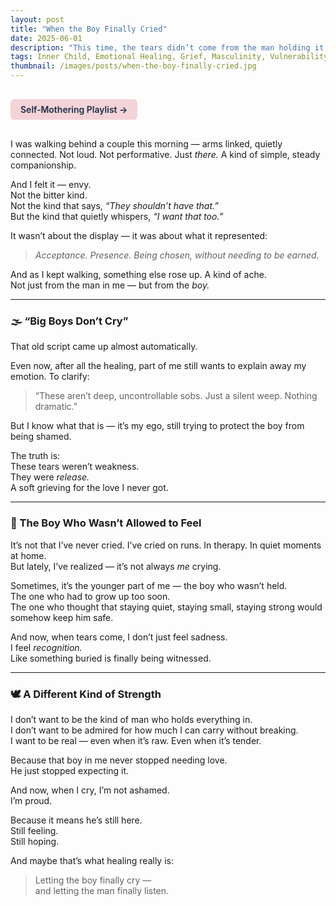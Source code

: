 ```yaml
---
layout: post
title: "When the Boy Finally Cried"
date: 2025-06-01
description: "This time, the tears didn’t come from the man holding it all together — but from the boy who finally felt safe enough to feel."
tags: Inner Child, Emotional Healing, Grief, Masculinity, Vulnerability
thumbnail: /images/posts/when-the-boy-finally-cried.jpg
---
```


<a href="https://music.youtube.com/playlist?list=PLuO5E1rh5RqIzePJeOjdXo62gwnYJ748_&si=NvtF0mzI9Sx2IoPu&shuffle=1" 
   target="_blank" 
   class="back-button"
   style="display:inline-block; margin: 1rem auto; background-color: #F4D3D8; color: #1A2D41; padding: 0.5rem 1rem; border-radius: 6px; font-weight: 600; text-decoration: none;">
  Self‑Mothering Playlist →
</a>

I was walking behind a couple this morning — arms linked, quietly connected. Not loud. Not performative. Just *there.* A kind of simple, steady companionship.

And I felt it — envy.  
Not the bitter kind.  
Not the kind that says, *“They shouldn’t have that.”*  
But the kind that quietly whispers, *“I want that too.”*

It wasn’t about the display — it was about what it represented:  
> *Acceptance. Presence. Being chosen, without needing to be earned.*

And as I kept walking, something else rose up. A kind of ache.  
Not just from the man in me — but from the *boy.*

---

### 🌫️ “Big Boys Don’t Cry”

That old script came up almost automatically.

Even now, after all the healing, part of me still wants to explain away my emotion. To clarify:
> “These aren’t deep, uncontrollable sobs. Just a silent weep. Nothing dramatic.”

But I know what that is — it’s my ego, still trying to protect the boy from being shamed.

The truth is:  
These tears weren’t weakness.  
They were *release.*  
A soft grieving for the love I never got.

---

### 👦 The Boy Who Wasn’t Allowed to Feel

It’s not that I’ve never cried. I’ve cried on runs. In therapy. In quiet moments at home.  
But lately, I’ve realized — it’s not always *me* crying.

Sometimes, it’s the younger part of me — the boy who wasn’t held.  
The one who had to grow up too soon.  
The one who thought that staying quiet, staying small, staying strong would somehow keep him safe.

And now, when tears come, I don’t just feel sadness.  
I feel *recognition.*  
Like something buried is finally being witnessed.

---

### 🕊️ A Different Kind of Strength

I don’t want to be the kind of man who holds everything in.  
I don’t want to be admired for how much I can carry without breaking.  
I want to be real — even when it’s raw. Even when it’s tender.

Because that boy in me never stopped needing love.  
He just stopped expecting it.

And now, when I cry, I’m not ashamed.  
I’m proud.

Because it means he’s still here.  
Still feeling.  
Still hoping.

And maybe that’s what healing really is:

> Letting the boy finally cry —  
> and letting the man finally listen.
